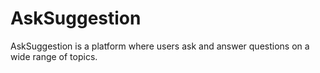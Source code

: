 AskSuggestion
=============

AskSuggestion is a platform where users ask and answer questions on a wide range of topics.
